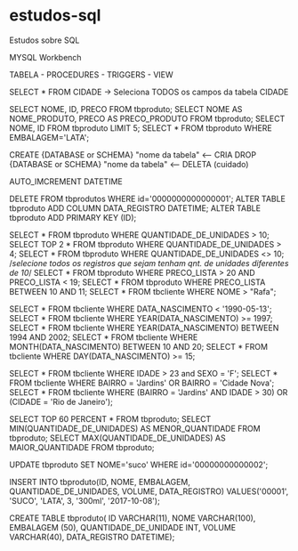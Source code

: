 # estudos-sql
Estudos sobre SQL

MYSQL Workbench

TABELA - PROCEDURES - TRIGGERS - VIEW

SELECT * FROM CIDADE -> Seleciona TODOS os campos da tabela CIDADE

SELECT NOME, ID, PRECO FROM tbproduto;
SELECT NOME AS NOME_PRODUTO, PRECO AS PRECO_PRODUTO FROM tbproduto;
SELECT NOME, ID FROM tbproduto LIMIT 5;
SELECT * FROM tbproduto WHERE EMBALAGEM='LATA';

CREATE {DATABASE or SCHEMA} "nome da tabela"    <-- CRIA
DROP {DATABASE or SCHEMA} "nome da tabela"      <-- DELETA (cuidado)

AUTO_IMCREMENT
DATETIME

DELETE FROM tbprodutos WHERE id='0000000000000001';
ALTER TABLE tbproduto ADD COLUMN DATA_REGISTRO DATETIME;
ALTER TABLE tbproduto ADD PRIMARY KEY (ID);

SELECT * FROM tbproduto WHERE QUANTIDADE_DE_UNIDADES > 10;
SELECT TOP 2 * FROM tbproduto WHERE QUANTIDADE_DE_UNIDADES > 4;
SELECT * FROM tbproduto WHERE QUANTIDADE_DE_UNIDADES <> 10; /*selecione todos os registros que sejam tenham qnt. de unidades diferentes de 10*/
SELECT * FROM tbproduto WHERE PRECO_LISTA > 20 AND PRECO_LISTA < 19;
SELECT * FROM tbproduto WHERE PRECO_LISTA BETWEEN 10 AND 11;
SELECT * FROM tbcliente WHERE NOME > "Rafa";

SELECT * FROM tbcliente WHERE DATA_NASCIMENTO < '1990-05-13';
SELECT * FROM tbcliente WHERE YEAR(DATA_NASCIMENTO) >= 1997;
SELECT * FROM tbcliente WHERE YEAR(DATA_NASCIMENTO) BETWEEN 1994 AND 2002;
SELECT * FROM tbcliente WHERE MONTH(DATA_NASCIMENTO) BETWEEN 10 AND 20;
SELECT * FROM tbcliente WHERE DAY(DATA_NASCIMENTO) >= 15;

SELECT * FROM tbcliente WHERE IDADE > 23 and SEXO = 'F';
SELECT * FROM tbcliente WHERE BAIRRO = 'Jardins' OR BAIRRO = 'Cidade Nova';
SELECT * FROM tbcliente WHERE (BAIRRO = 'Jardins' AND IDADE > 30) OR (CIDADE = 'Rio de Janeiro');

SELECT TOP 60 PERCENT * FROM tbproduto;
SELECT MIN(QUANTIDADE_DE_UNIDADES) AS MENOR_QUANTIDADE FROM tbproduto;
SELECT MAX(QUANTIDADE_DE_UNIDADES) AS MAIOR_QUANTIDADE FROM tbproduto;

UPDATE tbproduto SET NOME='suco' WHERE id='00000000000002';

INSERT INTO tbproduto(ID, NOME, EMBALAGEM, QUANTIDADE_DE_UNIDADES, VOLUME, DATA_REGISTRO)
VALUES('00001', 'SUCO', 'LATA', 3, '300ml', '2017-10-08');

CREATE TABLE tbproduto(
ID VARCHAR(11),
NOME VARCHAR(100),
EMBALAGEM (50),
QUANTIDADE_DE_UNIDADE INT,
VOLUME VARCHAR(40),
DATA_REGISTRO DATETIME);
